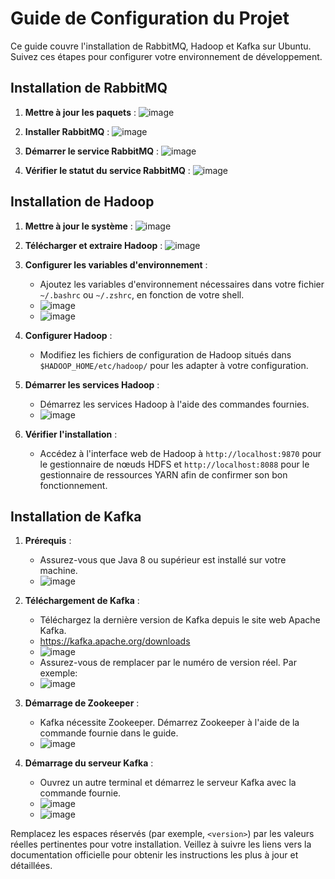 # Guide de Configuration du Projet 

Ce guide couvre l'installation de RabbitMQ, Hadoop et Kafka sur Ubuntu. Suivez ces étapes pour configurer votre environnement de développement.

## Installation de RabbitMQ

1. **Mettre à jour les paquets** :
  ![image](https://github.com/azzouzioussama/Project-IoT-Cloud-BigData/assets/78319392/67404e5d-4ab9-49d9-95f8-8295c71d9aa6)


2. **Installer RabbitMQ** :
   ![image](https://github.com/azzouzioussama/Project-IoT-Cloud-BigData/assets/78319392/1debc304-ccee-4755-9b00-6ad4001cc9db)


3. **Démarrer le service RabbitMQ** :
   ![image](https://github.com/azzouzioussama/Project-IoT-Cloud-BigData/assets/78319392/ea441f5c-f6d7-4cb0-8a7f-abaf149eed35)


4. **Vérifier le statut du service RabbitMQ** :
   ![image](https://github.com/azzouzioussama/Project-IoT-Cloud-BigData/assets/78319392/7697fec9-05b1-40c6-8120-4edc07b6718e)


## Installation de Hadoop

1. **Mettre à jour le système** :
   ![image](https://github.com/azzouzioussama/Project-IoT-Cloud-BigData/assets/78319392/dd557692-573b-430f-88ea-3c1618932e28)


2. **Télécharger et extraire Hadoop** :
   ![image](https://github.com/azzouzioussama/Project-IoT-Cloud-BigData/assets/78319392/2a1e6439-33a0-4486-93ad-391b10a14899)


3. **Configurer les variables d'environnement** :
   - Ajoutez les variables d'environnement nécessaires dans votre fichier `~/.bashrc` ou `~/.zshrc`, en fonction de votre shell.
   - ![image](https://github.com/azzouzioussama/Project-IoT-Cloud-BigData/assets/78319392/c5486954-99b0-4016-9316-60f14adc1109)
   - ![image](https://github.com/azzouzioussama/Project-IoT-Cloud-BigData/assets/78319392/525c9e38-4a30-4579-8c44-99d725e9787f)



4. **Configurer Hadoop** :
   - Modifiez les fichiers de configuration de Hadoop situés dans `$HADOOP_HOME/etc/hadoop/` pour les adapter à votre configuration.

5. **Démarrer les services Hadoop** :
   - Démarrez les services Hadoop à l'aide des commandes fournies.
   - ![image](https://github.com/azzouzioussama/Project-IoT-Cloud-BigData/assets/78319392/9636aabc-c36c-44fd-bc40-1e6ba1c9409a)


6. **Vérifier l'installation** :
   - Accédez à l'interface web de Hadoop à `http://localhost:9870` pour le gestionnaire de nœuds HDFS et `http://localhost:8088` pour le gestionnaire de ressources YARN afin de confirmer son bon fonctionnement.

## Installation de Kafka

1. **Prérequis** :
   - Assurez-vous que Java 8 ou supérieur est installé sur votre machine.
   - ![image](https://github.com/azzouzioussama/Project-IoT-Cloud-BigData/assets/78319392/ea3e1fab-ec7d-4ef1-b014-4c5c3fc16b97)


2. **Téléchargement de Kafka** :
   - Téléchargez la dernière version de Kafka depuis le site web Apache Kafka.
   - https://kafka.apache.org/downloads
   - ![image](https://github.com/azzouzioussama/Project-IoT-Cloud-BigData/assets/78319392/a2e76ab3-47c8-4224-83cd-becf22d72707)
   - Assurez-vous de remplacer <version> par le numéro de version réel. Par exemple:
   - ![image](https://github.com/azzouzioussama/Project-IoT-Cloud-BigData/assets/78319392/9d4011b2-c2d2-4f41-9983-4555115ef917)


3. **Démarrage de Zookeeper** :
   - Kafka nécessite Zookeeper. Démarrez Zookeeper à l'aide de la commande fournie dans le guide.
   - ![image](https://github.com/azzouzioussama/Project-IoT-Cloud-BigData/assets/78319392/8dd73577-0700-40ea-9bf5-6c1844a7caca)


4. **Démarrage du serveur Kafka** :
   - Ouvrez un autre terminal et démarrez le serveur Kafka avec la commande fournie.
   - ![image](https://github.com/azzouzioussama/Project-IoT-Cloud-BigData/assets/78319392/5ea347df-2315-4d3c-9f64-ca3e5648ec87)
   - ![image](https://github.com/azzouzioussama/Project-IoT-Cloud-BigData/assets/78319392/d1aeaf5a-909d-4fca-8bff-4cc5fb9437e9)



Remplacez les espaces réservés (par exemple, `<version>`) par les valeurs réelles pertinentes pour votre installation. Veillez à suivre les liens vers la documentation officielle pour obtenir les instructions les plus à jour et détaillées.
